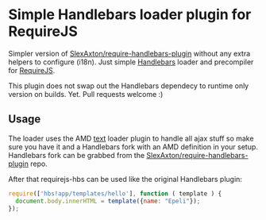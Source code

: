 # Simple Handlebars loader plugin for RequireJS

Simpler version of [SlexAxton/require-handlebars-plugin][] without any extra
helpers to configure (i18n). Just simple
[Handlebars][] loader and precompiler for [RequireJS][].

This plugin does not swap out the Handlebars dependecy to runtime only
version on builds. Yet. Pull requests welcome :)

## Usage

The loader uses the AMD [text] loader plugin to handle all ajax stuff so make
sure you have it and a Handlebars fork with an AMD definition in your setup.
Handlebars fork can be grabbed from the
[SlexAxton/require-handlebars-plugin][hbs-fork] repo.

After that requirejs-hbs can be used like the original Handlebars plugin:

```javascript
require(['hbs!app/templates/hello'], function ( template ) {
  document.body.innerHTML = template({name: "Epeli"});
});
```

[Handlebars]: http://handlebarsjs.com/
[RequireJS]: http://requirejs.org/
[SlexAxton/require-handlebars-plugin]: https://github.com/SlexAxton/require-handlebars-plugin
[hbs-fork]: https://github.com/SlexAxton/require-handlebars-plugin/blob/master/Handlebars.js
[text]: https://github.com/requirejs/text
